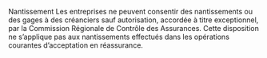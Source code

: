 Nantissement
Les entreprises ne peuvent consentir des nantissements ou des gages à des créanciers sauf autorisation, accordée à titre exceptionnel, par la Commission Régionale de Contrôle des Assurances.
Cette disposition ne s’applique pas aux nantissements effectués dans les opérations courantes d’acceptation en réassurance.